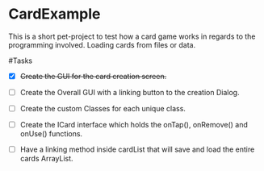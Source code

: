 CardExample
===========

This is a short pet-project to test how a card game works in regards to the programming involved. Loading cards from files
or data.

#Tasks
- [X] ~~Create the GUI for the card creation screen.~~
- [ ] Create the Overall GUI with a linking button to the creation Dialog.
- [ ] Create the custom Classes for each unique class.
- [ ] Create the ICard interface which holds the onTap(), onRemove() and onUse() functions.
- [ ] Have a linking method inside cardList that will save and load the entire cards ArrayList.

